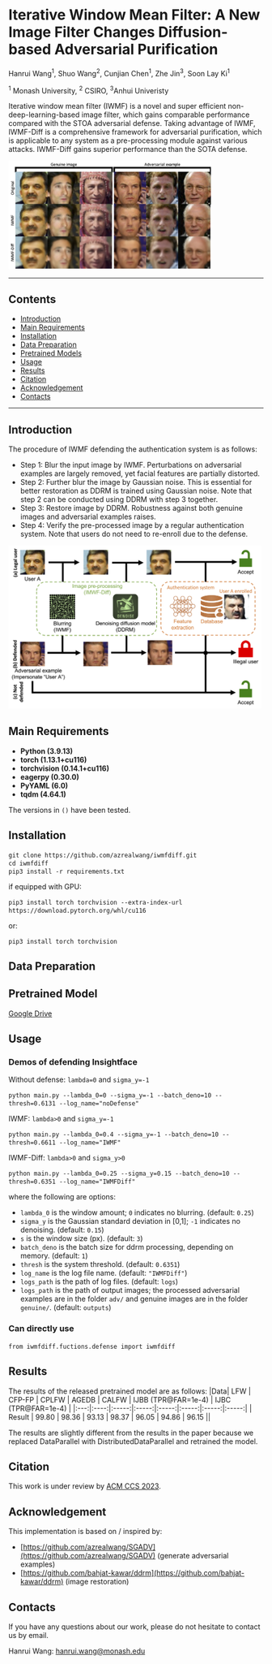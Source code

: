 # Iterative Window Mean Filter: A New Image Filter Changes Diffusion-based Adversarial Purification

Hanrui Wang<sup>1</sup>, Shuo Wang<sup>2</sup>, Cunjian Chen<sup>1</sup>, Zhe Jin<sup>3</sup>, Soon Lay Ki<sup>1</sup>

<sup>1</sup> Monash University, <sup>2</sup> CSIRO, <sup>3</sup>Anhui Univeristy

Iterative window mean filter (IWMF) is a novel and super efficient non-deep-learning-based image filter, which gains comparable performance compared with the STOA adversarial defense. Taking advantage of IWMF, IWMF-Diff is a comprehensive framework for adversarial purification, which is applicable to any system as a pre-processing module against various attacks. IWMF-Diff gains superior performance than the SOTA defense.

<img src="figures/samples.jpg" alt="samples" style="width:400px;"/>

****
## Contents
* [Introduction](#Introduction)
* [Main Requirements](#Main-Requirements)
* [Installation](#Installation)
* [Data Preparation](#Data-Preparation)
* [Pretrained Models](#Pretrained-Models)
* [Usage](#Usage)
* [Results](#Results)
* [Citation](#Citation)
* [Acknowledgement](#Acknowledgement)
* [Contacts](#Contacts)

****

## Introduction
The procedure of IWMF defending the authentication system is as follows:
* Step 1: Blur the input image by IWMF. Perturbations on adversarial examples are largely removed, yet facial features are partially distorted.
* Step 2: Further blur the image by Gaussian noise. This is essential for better restoration as DDRM is trained using Gaussian noise. Note that step 2 can be conducted using DDRM with step 3 together.
* Step 3: Restore image by DDRM. Robustness against both genuine images and adversarial examples raises.
* Step 4: Verify the pre-processed image by a regular authentication system. Note that users do not need to re-enroll due to the defense.

<img src="figures/pipeline.jpg" alt="pipeline" style="width:500px;"/>

## Main Requirements

  * **Python (3.9.13)**
  * **torch (1.13.1+cu116)**
  * **torchvision (0.14.1+cu116)**
  * **eagerpy (0.30.0)**
  * **PyYAML (6.0)**
  * **tqdm (4.64.1)**
  
  The versions in `()` have been tested.

## Installation
```
git clone https://github.com/azrealwang/iwmfdiff.git
cd iwmfdiff
pip3 install -r requirements.txt
```
if equipped with GPU:

```
pip3 install torch torchvision --extra-index-url https://download.pytorch.org/whl/cu116
```
or:

```
pip3 install torch torchvision
```
## Data Preparation



## Pretrained Model

[Google Drive](https://drive.google.com/file/d/1ulkO2GFepl1IRlPjMRS_vsaVq5wG0p_x/view?usp=share_link)

## Usage
### Demos of defending Insightface
Without defense: `lambda=0` and `sigma_y=-1`

```
python main.py --lambda_0=0 --sigma_y=-1 --batch_deno=10 --thresh=0.6131 --log_name="noDefense"
```
IWMF: `lambda>0` and `sigma_y=-1`

```
python main.py --lambda_0=0.4 --sigma_y=-1 --batch_deno=10 --thresh=0.6611 --log_name="IWMF"
```
IWMF-Diff: `lambda>0` and `sigma_y>0`

```
python main.py --lambda_0=0.25 --sigma_y=0.15 --batch_deno=10 --thresh=0.6351 --log_name="IWMFDiff"
```
where the following are options:
- `lambda_0` is the window amount; `0` indicates no blurring. (default: `0.25`)
- `sigma_y` is the Gaussian standard deviation in [0,1]; `-1` indicates no denoising. (default: `0.15`)
- `s` is the window size (px). (default: `3`)
- `batch_deno` is the batch size for ddrm processing, depending on memory. (default: `1`)
- `thresh` is the system threshold. (default: `0.6351`)
- `log_name` is the log file name. (default: `"IWMFDiff"`)
- `logs_path` is the path of log files. (default: `logs`)
- `logs_path` is the path of output images; the processed adversarial examples are in the folder `adv/` and genuine images are in the folder `genuine/`. (default: `outputs`)


### Can directly use

```
from iwmfdiff.fuctions.defense import iwmfdiff
```

## Results

The results of the released pretrained model are as follows:
|Data| LFW | CFP-FP | CPLFW | AGEDB | CALFW | IJBB (TPR@FAR=1e-4) | IJBC (TPR@FAR=1e-4) |
|:---:|:----:|:-----:|:-----:|:-----:|:-----:|:-----:|:-----:|
| Result | 99.80 | 98.36 | 93.13 | 98.37 | 96.05 | 94.86 | 96.15 ||

The results are slightly different from the results in the paper because we replaced DataParallel with DistributedDataParallel and retrained the model.

## Citation
This work is under review by [ACM CCS 2023](https://www.sigsac.org/ccs/CCS2023/).

## Acknowledgement
This implementation is based on / inspired by:
* [https://github.com/azrealwang/SGADV](https://github.com/azrealwang/SGADV) (generate adversarial examples)
* [https://github.com/bahjat-kawar/ddrm](https://github.com/bahjat-kawar/ddrm) (image restoration)


## Contacts
If you have any questions about our work, please do not hesitate to contact us by email.

Hanrui Wang: hanrui.wang@monash.edu

